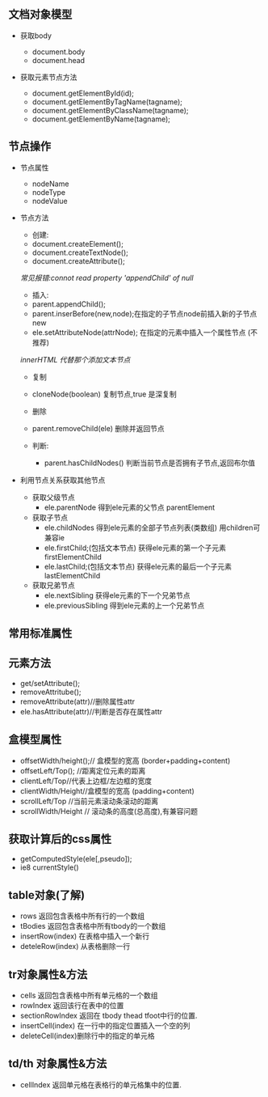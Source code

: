 ## 文档对象模型

- 获取body
  - document.body
  - document.head

- 获取元素节点方法
  - document.getElementById(id);
  - document.getElementByTagName(tagname);
  - document.getElementByClassName(tagname);
  - document.getElementByName(tagname);

## 节点操作

- 节点属性
  - nodeName
  - nodeType
  - nodeValue

- 节点方法
  - 创建:
  - document.createElement();
  - document.createTextNode();
  - document.createAttribute();

  *常见报错:connot read property 'appendChild' of null*

  - 插入:
  - parent.appendChild();
  - parent.inserBefore(new,node);在指定的子节点node前插入新的子节点new
  - ele.setAttributeNode(attrNode); 在指定的元素中插入一个属性节点 (不推荐)

  *innerHTML 代替那个添加文本节点*

  - 复制
  - cloneNode(boolean) 复制节点,true 是深复制

  - 删除
  - parent.removeChild(ele) 删除并返回节点

  - 判断:
    - parent.hasChildNodes() 判断当前节点是否拥有子节点,返回布尔值

- 利用节点关系获取其他节点
  - 获取父级节点
    - ele.parentNode 得到ele元素的父节点   parentElement
  - 获取子节点
    - ele.childNodes 得到ele元素的全部子节点列表(类数组)    用children可兼容ie
    - ele.firstChild;(包括文本节点) 获得ele元素的第一个子元素 firstElementChild
    - ele.lastChild;(包括文本节点) 获得ele元素的最后一个子元素 lastElementChild
  - 获取兄弟节点
    - ele.nextSibling 获得ele元素的下一个兄弟节点
    - ele.previousSibling 得到ele元素的上一个兄弟节点

## 常用标准属性


## 元素方法
- get/setAttribute();
- removeAttritube();
- removeAttribute(attr)//删除属性attr
- ele.hasAttribute(attr)//判断是否存在属性attr

## 盒模型属性

- offsetWidth/height();// 盒模型的宽高 (border+padding+content)
- offsetLeft/Top(); //距离定位元素的距离
- clientLeft/Top//代表上边框/左边框的宽度
- clientWidth/Height//盒模型的宽高 (padding+content)
- scrollLeft/Top //当前元素滚动条滚动的距离
- scrollWidth/Height  // 滚动条的高度(总高度),有兼容问题

## 获取计算后的css属性
- getComputedStyle(ele[,pseudo]);
- ie8 currentStyle()

## table对象(了解)

- rows 返回包含表格中所有行的一个数组
- tBodies 返回包含表格中所有tbody的一个数组
- insertRow(index) 在表格中插入一个新行
- deteleRow(index) 从表格删除一行

## tr对象属性&方法
- cells 返回包含表格中所有单元格的一个数组
- rowIndex 返回该行在表中的位置
- sectionRowIndex 返回在 tbody thead tfoot中行的位置.
- insertCell(index) 在一行中的指定位置插入一个空的列
- deleteCell(index)删除行中的指定的单元格

## td/th 对象属性&方法
- cellIndex 返回单元格在表格行的单元格集中的位置.
